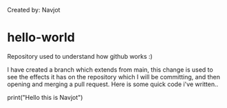 Created by: Navjot
# hello-world
Repository used to understand how github works :)

I have created a branch which extends from main, this change is used to see the
effects it has on the repository which I will be committing, and then opening and merging a pull request.
Here is some quick code i've written..

print("Hello this is Navjot")
